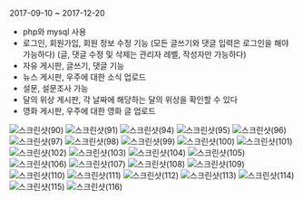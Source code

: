 2017-09-10 ~ 2017-12-20

- php와 mysql 사용
- 로그인, 회원가입, 회원 정보 수정 기능
(모든 글쓰기와 댓글 입력은 로그인을 해야 가능하다)
(글, 댓글 수정 및 삭제는 관리자 레벨, 작성자만 가능하다)
- 자유 게시판, 글쓰기, 댓글 기능
- 뉴스 게시판, 우주에 대한 소식 업로드
- 설문, 설문조사 가능
- 달의 위상 게시판, 각 날짜에 해당하는 달의 위상을 확인할 수 있다
- 영화 게시판, 우주에 대한 영화 글 업로드


![스크린샷(90)](https://user-images.githubusercontent.com/50413112/104008460-d73a8380-51ec-11eb-9a91-570ec488ef27.png)
![스크린샷(91)](https://user-images.githubusercontent.com/50413112/104008467-d9044700-51ec-11eb-9cc0-4e13399003a3.png)
![스크린샷(94)](https://user-images.githubusercontent.com/50413112/104008470-da357400-51ec-11eb-97cb-ad14ed9beff7.png)
![스크린샷(95)](https://user-images.githubusercontent.com/50413112/104008472-dace0a80-51ec-11eb-9972-f1d02bdcc6e3.png)
![스크린샷(96)](https://user-images.githubusercontent.com/50413112/104008474-db66a100-51ec-11eb-95a7-365817bd7b15.png)
![스크린샷(97)](https://user-images.githubusercontent.com/50413112/104008477-dbff3780-51ec-11eb-8910-7b24cf88706b.png)
![스크린샷(98)](https://user-images.githubusercontent.com/50413112/104008480-dc97ce00-51ec-11eb-85bb-d9fc474e6593.png)
![스크린샷(99)](https://user-images.githubusercontent.com/50413112/104008481-dd306480-51ec-11eb-9e9f-c527bdf1f597.png)
![스크린샷(100)](https://user-images.githubusercontent.com/50413112/104008483-ddc8fb00-51ec-11eb-9ded-cad94f5934c4.png)
![스크린샷(101)](https://user-images.githubusercontent.com/50413112/104008486-de619180-51ec-11eb-9f63-fc4b74e1071b.png)
![스크린샷(102)](https://user-images.githubusercontent.com/50413112/104008490-defa2800-51ec-11eb-81c2-4e6bf23772b7.png)
![스크린샷(103)](https://user-images.githubusercontent.com/50413112/104008492-df92be80-51ec-11eb-9773-21a9b0c47f82.png)
![스크린샷(104)](https://user-images.githubusercontent.com/50413112/104008493-df92be80-51ec-11eb-80cd-3e17d30408ff.png)
![스크린샷(105)](https://user-images.githubusercontent.com/50413112/104008495-e02b5500-51ec-11eb-8e41-5ea908880036.png)
![스크린샷(106)](https://user-images.githubusercontent.com/50413112/104008498-e0c3eb80-51ec-11eb-8b97-844479380e15.png)
![스크린샷(107)](https://user-images.githubusercontent.com/50413112/104008499-e15c8200-51ec-11eb-8881-777e662e25f5.png)
![스크린샷(108)](https://user-images.githubusercontent.com/50413112/104008500-e15c8200-51ec-11eb-873c-4d7653ad9477.png)
![스크린샷(109)](https://user-images.githubusercontent.com/50413112/104008503-e1f51880-51ec-11eb-907d-40ae361e7b07.png)
![스크린샷(110)](https://user-images.githubusercontent.com/50413112/104008504-e28daf00-51ec-11eb-87d2-0cd2acb85c68.png)
![스크린샷(111)](https://user-images.githubusercontent.com/50413112/104008507-e3264580-51ec-11eb-82ee-6d93c30671c6.png)
![스크린샷(112)](https://user-images.githubusercontent.com/50413112/104008510-e3bedc00-51ec-11eb-828e-3547e29b957d.png)
![스크린샷(113)](https://user-images.githubusercontent.com/50413112/104008513-e3bedc00-51ec-11eb-84c5-6df79b00786f.png)
![스크린샷(114)](https://user-images.githubusercontent.com/50413112/104008515-e4577280-51ec-11eb-883e-252a6ea44073.png)
![스크린샷(115)](https://user-images.githubusercontent.com/50413112/104008517-e4f00900-51ec-11eb-9b15-f73d2692dde9.png)
![스크린샷(116)](https://user-images.githubusercontent.com/50413112/104008520-e4f00900-51ec-11eb-86e4-4c15889ba8b5.png)

